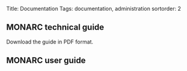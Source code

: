 Title: Documentation
Tags: documentation, administration
sortorder: 2

MONARC technical guide
----------------------

Download the guide in PDF format.


MONARC user guide
-----------------

